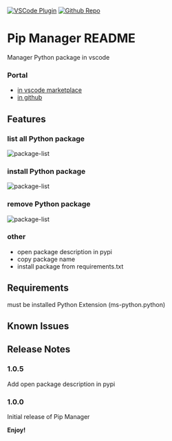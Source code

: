 [github-shield]: https://img.shields.io/github/stars/slightc/pip-manager?style=social
[github-url]: https://github.com/slightc/pip-manager
[vscode-shield]: https://img.shields.io/visual-studio-marketplace/i/slightc.pip-manager?logo=visual-studio-code&style=social
[vscode-url]: https://marketplace.visualstudio.com/items?itemName=slightc.pip-manager

[![VSCode Plugin][vscode-shield]][vscode-url]
[![Github Repo][github-shield]][github-url]

# Pip Manager README

Manager Python package in vscode

### Portal
* [in vscode marketplace](https://marketplace.visualstudio.com/items?itemName=slightc.pip-manager)
* [in github](https://github.com/slightc/pip-manager)

## Features

### list all Python package
![package-list](https://gitee.com/slightc/pip-manager/raw/main/doc/img/package-list.png)

### install Python package
![package-list](https://gitee.com/slightc/pip-manager/raw/main/doc/img/package-add.png)

### remove Python package
![package-list](https://gitee.com/slightc/pip-manager/raw/main/doc/img/package-remove.png)

### other
* open package description in pypi
* copy package name
* install package from requirements.txt


## Requirements

must be installed Python Extension (ms-python.python)

## Known Issues

## Release Notes

### 1.0.5

Add open package description in pypi
### 1.0.0

Initial release of Pip Manager


**Enjoy!**
